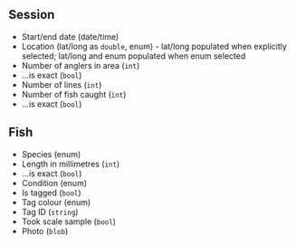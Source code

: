 Session
-------

* Start/end date (date/time)
* Location (lat/long as `double`, enum) - lat/long populated when explicitly selected; lat/long and enum populated when enum selected
* Number of anglers in area (`int`)
* ...is exact (`bool`)
* Number of lines (`int`)
* Number of fish caught (`int`)
* ...is exact (`bool`)

Fish
----

* Species (enum)
* Length in millimetres (`int`)
* ...is exact (`bool`)
* Condition (enum)
* Is tagged (`bool`)
* Tag colour (enum)
* Tag ID (`string`)
* Took scale sample (`bool`)
* Photo (`blob`)